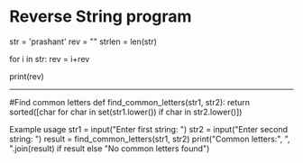 # Reverse String program

str = 'prashant'
rev = ""
strlen = len(str)
 
for i in str: 
    rev = i+rev
    
print(rev)

----------------------------------
#Find common letters
def find_common_letters(str1, str2):
    return sorted([char for char in set(str1.lower()) if char in str2.lower()]) 

Example usage
str1 = input("Enter first string: ")
str2 = input("Enter second string: ")
result = find_common_letters(str1, str2)
print("Common letters:", ", ".join(result) if result else "No common letters found")
